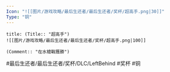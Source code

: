 ```yaml
---
Icon: "![[图片/游戏攻略/最后生还者/最后生还者/奖杯/超高手.png|30]]"
Type: "铜"
---
```

```ad-common-bronze-trophy
title: (Title:: "超高手")
![[图片/游戏攻略/最后生还者/最后生还者/奖杯/超高手.png|100]]

(Comment:: "在水槍戰獲勝")
```

#最后生还者/最后生还者/奖杯/DLC/LeftBehind #奖杯 #铜
